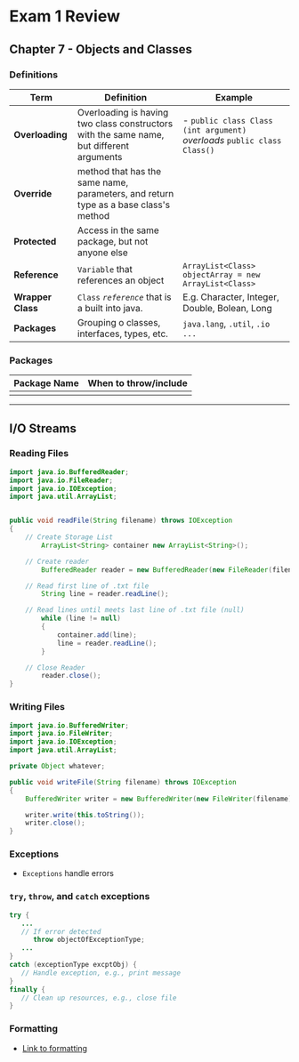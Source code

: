 # Exam 1 Review

## Chapter 7 - Objects and Classes

### Definitions

|Term               | Definition                            | Example                       |
|-------------------|---------------------------------------|-------------------------------|
|**Overloading**    | Overloading is having two class constructors with the same name, but different arguments | - `public class Class (int argument)` *overloads* `public class Class()`|
|**Override**       | method that has the same name, parameters, and return type as a base class's method ||
|**Protected**      | Access in the same package, but not anyone else||
|**Reference**      | `Variable` that references an object      | `ArrayList<Class> objectArray = new ArrayList<Class>` |
|**Wrapper Class**  | `Class` *`reference`* that is a built into java. | E.g. Character, Integer, Double, Bolean, Long |
|**Packages**       | Grouping o classes, interfaces, types, etc. | `java.lang`, `.util`, `.io` `...` |


### Packages
|Package Name       |When to throw/include                  |
|-------------------|---------------------------------------|
|||

***

## I/O Streams

### Reading Files 

```java
import java.io.BufferedReader;
import java.io.FileReader;
import java.io.IOException;
import java.util.ArrayList;


public void readFile(String filename) throws IOException
{
    // Create Storage List
        ArrayList<String> container new ArrayList<String>();

    // Create reader
        BufferedReader reader = new BufferedReader(new FileReader(filename));

    // Read first line of .txt file
        String line = reader.readLine();

    // Read lines until meets last line of .txt file (null)
        while (line != null)
        {
            container.add(line);
            line = reader.readLine();
        }

    // Close Reader
        reader.close();
}
```

### Writing Files

```java
import java.io.BufferedWriter;
import java.io.FileWriter;
import java.io.IOException;
import java.util.ArrayList;

private Object whatever;

public void writeFile(String filename) throws IOException
{
    BufferedWriter writer = new BufferedWriter(new FileWriter(filename));

    writer.write(this.toString());
    writer.close();
}
```


### Exceptions

* `Exceptions` handle errors

### `try`, `throw`, and `catch` exceptions

```java
try {
   ...
   // If error detected
      throw objectOfExceptionType;
   ...
}
catch (exceptionType excptObj) {
   // Handle exception, e.g., print message
}
finally {
   // Clean up resources, e.g., close file
}
```


### Formatting
* [Link to formatting](https://learn.zybooks.com/zybook/OUCS2334JabrzemskiFall2020/chapter/9/section/2?content_resource_id=42397796)